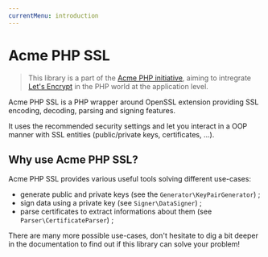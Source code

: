 ```yaml
---
currentMenu: introduction
---
```


# Acme PHP SSL

> This library is a part of the [Acme PHP initiative](https://github.com/acmephp),
> aiming to intregrate [Let's Encrypt](https://github.com/acmephp)
> in the PHP world at the application level.

Acme PHP SSL is a PHP wrapper around OpenSSL extension providing SSL encoding,
decoding, parsing and signing features.

It uses the recommended security settings and let you interact in a OOP
manner with SSL entities (public/private keys, certificates, ...).

## Why use Acme PHP SSL?

Acme PHP SSL provides various useful tools solving different use-cases:
- generate public and private keys (see the `Generator\KeyPairGenerator`) ;
- sign data using a private key (see `Signer\DataSigner`) ;
- parse certificates to extract informations about them (see `Parser\CertificateParser`) ;

There are many more possible use-cases, don't hesitate to dig a bit deeper in the
documentation to find out if this library can solve your problem!
